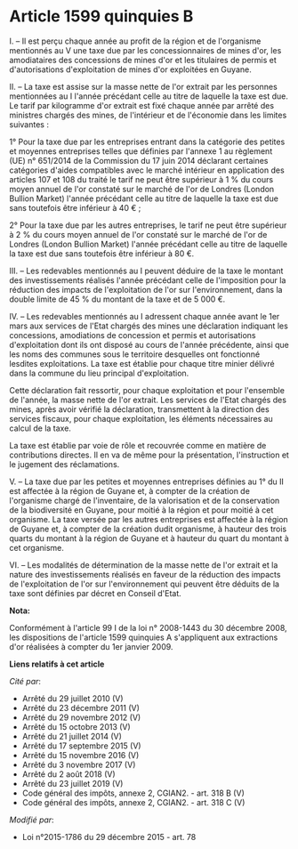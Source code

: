 # Article 1599 quinquies B

I. – Il est perçu chaque année au profit de la région et de l'organisme mentionnés au V une taxe due par les concessionnaires
de mines d'or, les amodiataires des concessions de mines d'or et les titulaires de permis et d'autorisations d'exploitation
de mines d'or exploitées en Guyane.

II. – La taxe est assise sur la masse nette de l'or extrait par les personnes mentionnées au I l'année précédant celle au
titre de laquelle la taxe est due. Le tarif par kilogramme d'or extrait est fixé chaque année par arrêté des ministres
chargés des mines, de l'intérieur et de l'économie dans les limites suivantes :

1° Pour la taxe due par les entreprises entrant dans la catégorie des petites et moyennes entreprises telles que définies par
l'annexe 1 au règlement (UE) n° 651/2014 de la Commission du 17 juin 2014 déclarant certaines catégories d'aides compatibles
avec le marché intérieur en application des articles 107 et 108 du traité le tarif ne peut être supérieur à 1 % du cours
moyen annuel de l'or constaté sur le marché de l'or de Londres (London Bullion Market) l'année précédant celle au titre de
laquelle la taxe est due sans toutefois être inférieur à 40 € ;

2° Pour la taxe due par les autres entreprises, le tarif ne peut être supérieur à 2 % du cours moyen annuel de l'or constaté
sur le marché de l'or de Londres (London Bullion Market) l'année précédant celle au titre de laquelle la taxe est due sans
toutefois être inférieur à 80 €.

III. – Les redevables mentionnés au I peuvent déduire de la taxe le montant des investissements réalisés l'année précédant
celle de l'imposition pour la réduction des impacts de l'exploitation de l'or sur l'environnement, dans la double limite de
45 % du montant de la taxe et de 5 000 €.

IV. – Les redevables mentionnés au I adressent chaque année avant le 1er mars aux services de l'Etat chargés des mines une
déclaration indiquant les concessions, amodiations de concession et permis et autorisations d'exploitation dont ils ont
disposé au cours de l'année précédente, ainsi que les noms des communes sous le territoire desquelles ont fonctionné lesdites
exploitations. La taxe est établie pour chaque titre minier délivré dans la commune du lieu principal d'exploitation.

Cette déclaration fait ressortir, pour chaque exploitation et pour l'ensemble de l'année, la masse nette de l'or extrait. Les
services de l'Etat chargés des mines, après avoir vérifié la déclaration, transmettent à la direction des services fiscaux,
pour chaque exploitation, les éléments nécessaires au calcul de la taxe.

La taxe est établie par voie de rôle et recouvrée comme en matière de contributions directes. Il en va de même pour la
présentation, l'instruction et le jugement des réclamations.

V. – La taxe due par les petites et moyennes entreprises définies au 1° du II est affectée à la région de Guyane et, à
compter de la création de l'organisme chargé de l'inventaire, de la valorisation et de la conservation de la biodiversité en
Guyane, pour moitié à la région et pour moitié à cet organisme. La taxe versée par les autres entreprises est affectée à la
région de Guyane et, à compter de la création dudit organisme, à hauteur des trois quarts du montant à la région de Guyane et
à hauteur du quart du montant à cet organisme.

VI. – Les modalités de détermination de la masse nette de l'or extrait et la nature des investissements réalisés en faveur de
la réduction des impacts de l'exploitation de l'or sur l'environnement qui peuvent être déduits de la taxe sont définies par
décret en Conseil d'Etat.

**Nota:**

Conformément à l'article 99 I de la loi n° 2008-1443 du 30 décembre 2008, les dispositions de l'article 1599 quinquies A
s'appliquent aux extractions d'or réalisées à compter du 1er janvier 2009.

**Liens relatifs à cet article**

_Cité par_:

  - Arrêté du 29 juillet 2010 (V)
  - Arrêté du 23 décembre 2011 (V)
  - Arrêté du 29 novembre 2012 (V)
  - Arrêté du 15 octobre 2013 (V)
  - Arrêté du 21 juillet 2014 (V)
  - Arrêté du 17 septembre 2015 (V)
  - Arrêté du 15 novembre 2016 (V)
  - Arrêté du 3 novembre 2017 (V)
  - Arrêté du 2 août 2018 (V)
  - Arrêté du 23 juillet 2019 (V)
  - Code général des impôts, annexe 2, CGIAN2. - art. 318 B (V)
  - Code général des impôts, annexe 2, CGIAN2. - art. 318 C (V)

_Modifié par_:

  - Loi n°2015-1786 du 29 décembre 2015 - art. 78
